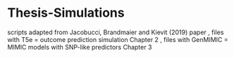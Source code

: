 # Thesis-Simulations
scripts adapted from Jacobucci, Brandmaier and Kievit (2019) paper
, files with T5e = outcome prediction simulation Chapter 2
, files with GenMIMIC = MIMIC models with SNP-like predictors Chapter 3

